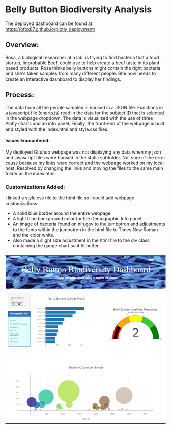 # Belly Button Biodiversity Analysis

The deployed dashboard can be found at: https://bfox87.github.io/plotly_deployment/

## Overview:
Rosa, a biological researcher at a lab, is trying to find bacteria that a food startup, Improbable Beef, could use to help create a beef taste in its plant-based products. Rosa thinks belly buttons might contain the right bacteria and she's taken samples from many different people. She now needs to create an interactive dashboard to display her findings.

## Process:
The data from all the people sampled is housed in a JSON file. Functions in a javascript file (charts.js) read in the data for the subject ID that is selected in the webpage dropdown. The data is visualized with the use of three Plotly charts and an info panel. Finally, the front-end of the webpage is built and styled with the index.html and style.css files.

#### Issues Encountered:
My deployed Gituhub webpage was not displaying any data when my json and javascript files were housed in the static subfolder. Not sure of the error cause because my links were correct and the webpage worked on my local host. Resolved by changing the links and moving the files to the same main folder as the index.html.

### Customizations Added:
I linked a style.css file to the html file so I could add webpage customizations:
- A solid blue border around the entire webpage.
- A light blue background color for the Demographic Info panel.
- An image of bacteria found on nih.gov to the jumbotron and adjustments to the fonts within the jumbotron in the html file to Times New Roman and the color white.
- Also made a slight size adjustment in the html file to the div class containing the gauge chart so it fit better.

![webpage_screenshot](https://github.com/bfox87/plotly_deployment/blob/main/images/webpage_screenshot.PNG)